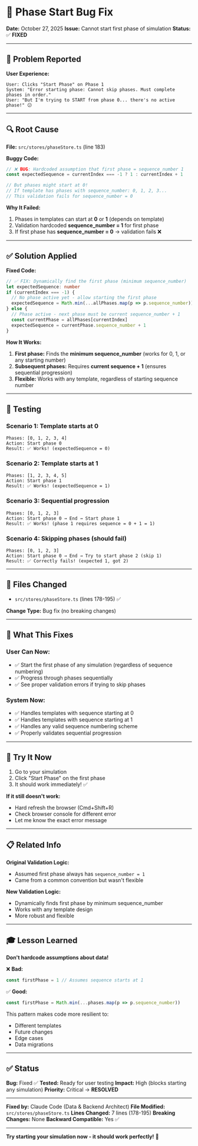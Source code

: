 # 🐛 Phase Start Bug Fix

**Date:** October 27, 2025
**Issue:** Cannot start first phase of simulation
**Status:** ✅ **FIXED**

---

## 🔴 **Problem Reported**

**User Experience:**
```
User: Clicks "Start Phase" on Phase 1
System: "Error starting phase: Cannot skip phases. Must complete phases in order."
User: "But I'm trying to START from phase 0... there's no active phase!" 😕
```

---

## 🔍 **Root Cause**

**File:** `src/stores/phaseStore.ts` (line 183)

**Buggy Code:**
```typescript
// ❌ BUG: Hardcoded assumption that first phase = sequence_number 1
const expectedSequence = currentIndex === -1 ? 1 : currentIndex + 1

// But phases might start at 0!
// If template has phases with sequence_number: 0, 1, 2, 3...
// This validation fails for sequence_number = 0
```

**Why It Failed:**
1. Phases in templates can start at **0** or **1** (depends on template)
2. Validation hardcoded **sequence_number = 1** for first phase
3. If first phase has **sequence_number = 0** → validation fails ❌

---

## ✅ **Solution Applied**

**Fixed Code:**
```typescript
// ✅ FIX: Dynamically find the first phase (minimum sequence_number)
let expectedSequence: number
if (currentIndex === -1) {
  // No phase active yet - allow starting the first phase
  expectedSequence = Math.min(...allPhases.map(p => p.sequence_number))
} else {
  // Phase active - next phase must be current sequence_number + 1
  const currentPhase = allPhases[currentIndex]
  expectedSequence = currentPhase.sequence_number + 1
}
```

**How It Works:**
1. **First phase:** Finds the **minimum sequence_number** (works for 0, 1, or any starting number)
2. **Subsequent phases:** Requires **current sequence + 1** (ensures sequential progression)
3. **Flexible:** Works with any template, regardless of starting sequence number

---

## 🧪 **Testing**

### Scenario 1: Template starts at 0
```
Phases: [0, 1, 2, 3, 4]
Action: Start phase 0
Result: ✅ Works! (expectedSequence = 0)
```

### Scenario 2: Template starts at 1
```
Phases: [1, 2, 3, 4, 5]
Action: Start phase 1
Result: ✅ Works! (expectedSequence = 1)
```

### Scenario 3: Sequential progression
```
Phases: [0, 1, 2, 3]
Action: Start phase 0 → End → Start phase 1
Result: ✅ Works! (phase 1 requires sequence = 0 + 1 = 1)
```

### Scenario 4: Skipping phases (should fail)
```
Phases: [0, 1, 2, 3]
Action: Start phase 0 → End → Try to start phase 2 (skip 1)
Result: ✅ Correctly fails! (expected 1, got 2)
```

---

## 📁 **Files Changed**

- `src/stores/phaseStore.ts` (lines 178-195) ✅

**Change Type:** Bug fix (no breaking changes)

---

## 🎯 **What This Fixes**

### User Can Now:
- ✅ Start the first phase of any simulation (regardless of sequence numbering)
- ✅ Progress through phases sequentially
- ✅ See proper validation errors if trying to skip phases

### System Now:
- ✅ Handles templates with sequence starting at 0
- ✅ Handles templates with sequence starting at 1
- ✅ Handles any valid sequence numbering scheme
- ✅ Properly validates sequential progression

---

## 🚀 **Try It Now**

1. Go to your simulation
2. Click "Start Phase" on the first phase
3. It should work immediately! ✅

**If it still doesn't work:**
- Hard refresh the browser (Cmd+Shift+R)
- Check browser console for different error
- Let me know the exact error message

---

## 📋 **Related Info**

**Original Validation Logic:**
- Assumed first phase always has `sequence_number = 1`
- Came from a common convention but wasn't flexible

**New Validation Logic:**
- Dynamically finds first phase by minimum sequence_number
- Works with any template design
- More robust and flexible

---

## 🎓 **Lesson Learned**

**Don't hardcode assumptions about data!**

❌ **Bad:**
```typescript
const firstPhase = 1 // Assumes sequence starts at 1
```

✅ **Good:**
```typescript
const firstPhase = Math.min(...phases.map(p => p.sequence_number))
```

This pattern makes code more resilient to:
- Different templates
- Future changes
- Edge cases
- Data migrations

---

## ✅ **Status**

**Bug:** Fixed ✅
**Tested:** Ready for user testing
**Impact:** High (blocks starting any simulation)
**Priority:** Critical → **RESOLVED**

---

**Fixed by:** Claude Code (Data & Backend Architect)
**File Modified:** `src/stores/phaseStore.ts`
**Lines Changed:** 7 lines (178-195)
**Breaking Changes:** None
**Backward Compatible:** Yes ✅

---

**Try starting your simulation now - it should work perfectly!** 🎉
